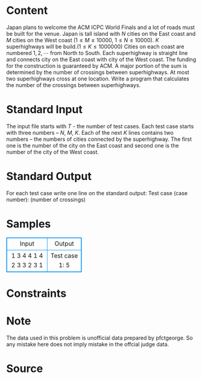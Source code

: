 
# Content

Japan plans to welcome the ACM ICPC World Finals and a lot of roads must be built for the venue. Japan is tall island with $N$ cities on the East coast and $M$ cities on the West coast ($1\leq M \leq 10000$, $1\leq N\leq 10000$). $K$ superhighways will be build.($1\leq K\leq 1000000$) Cities on each coast are numbered $1, 2, \cdots$ from North to South. Each superhighway is straight line and connects city on the East coast with city of the West coast. The funding for the construction is guaranteed by ACM. A major portion of the sum is determined by the number of crossings between superhighways. At most two superhighways cross at one location. Write a program that calculates the number of the crossings between superhighways.

# Standard Input

The input file starts with $T$ - the number of test cases. Each test case starts with three numbers – $N$, $M$, $K$. Each of the next $K$ lines contains two numbers – the numbers of cities connected by the superhighway. The first one is the number of the city on the East coast and second one is the number of the city of the West coast.

# Standard Output

For each test case write one line on the standard output: 
Test case (case number): (number of crossings)

# Samples

<style>
        table,table tr th, table tr td { border:1px solid #0094ff; }
        table { width: 200px; min-height: 25px; line-height: 25px; text-align: center; border-collapse: collapse;}   
    </style>
<table>
	<tr>
		<td>Input</td>
		<td>Output</td>
	</tr>
<tr><td>1
3 4 4
1 4
2 3
3 2
3 1</td><td>Test case 1: 5</td></tr></table>


# Constraints



# Note

The data used in this problem is unofficial data prepared by pfctgeorge. So any mistake here does not imply mistake in the offcial judge data.

# Source



